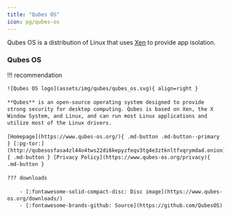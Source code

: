 ```yaml
---
title: "Qubes OS"
icon: pg/qubes-os
---
```

Qubes OS is a distribution of Linux that uses [Xen](https://en.wikipedia.org/wiki/Xen) to provide app isolation.

### Qubes OS

!!! recommendation

    ![Qubes OS logo](assets/img/qubes/qubes_os.svg){ align=right }

    **Qubes** is an open-source operating system designed to provide strong security for desktop computing. Qubes is based on Xen, the X Window System, and Linux, and can run most Linux applications and utilize most of the Linux drivers.

    [Homepage](https://www.qubes-os.org/){ .md-button .md-button--primary } [:pg-tor:](http://qubesosfasa4zl44o4tws22di6kepyzfeqv3tg4e3ztknltfxqrymdad.onion){ .md-button } [Privacy Policy](https://www.qubes-os.org/privacy){ .md-button }

    ??? downloads

        - [:fontawesome-solid-compact-disc: Disc image](https://www.qubes-os.org/downloads/)
        - [:fontawesome-brands-github: Source](https://github.com/QubesOS)
